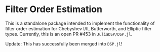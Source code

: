 # Filter Order Estimation

This is a standalone package intended to implement the functionality of filter order estimation for Chebyshev I/II, Butterworth, and Elliptic filter types. Currently, this is an open PR \#453 in `JuliaDSP/DSP.jl`.

Update: This has successfully been merged into `DSP.jl`!
